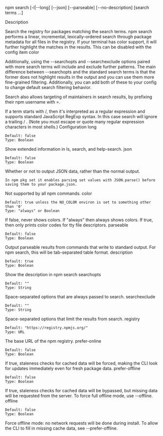 npm search [-l|--long] [--json] [--parseable] [--no-description] [search terms ...]

Description

Search the registry for packages matching the search terms. npm search performs a linear, incremental, lexically-ordered search through package metadata for all files in the registry. If your terminal has color support, it will further highlight the matches in the results. This can be disabled with the config item color

Additionally, using the --searchopts and --searchexclude options paired with more search terms will include and exclude further patterns. The main difference between --searchopts and the standard search terms is that the former does not highlight results in the output and you can use them more fine-grained filtering. Additionally, you can add both of these to your config to change default search filtering behavior.

Search also allows targeting of maintainers in search results, by prefixing their npm username with =.

If a term starts with /, then it's interpreted as a regular expression and supports standard JavaScript RegExp syntax. In this case search will ignore a trailing / . (Note you must escape or quote many regular expression characters in most shells.)
Configuration
long

    Default: false
    Type: Boolean

Show extended information in ls, search, and help-search.
json

    Default: false
    Type: Boolean

Whether or not to output JSON data, rather than the normal output.

    In npm pkg set it enables parsing set values with JSON.parse() before saving them to your package.json.

Not supported by all npm commands.
color

    Default: true unless the NO_COLOR environ is set to something other than '0'
    Type: "always" or Boolean

If false, never shows colors. If "always" then always shows colors. If true, then only prints color codes for tty file descriptors.
parseable

    Default: false
    Type: Boolean

Output parseable results from commands that write to standard output. For npm search, this will be tab-separated table format.
description

    Default: true
    Type: Boolean

Show the description in npm search
searchopts

    Default: ""
    Type: String

Space-separated options that are always passed to search.
searchexclude

    Default: ""
    Type: String

Space-separated options that limit the results from search.
registry

    Default: "https://registry.npmjs.org/"
    Type: URL

The base URL of the npm registry.
prefer-online

    Default: false
    Type: Boolean

If true, staleness checks for cached data will be forced, making the CLI look for updates immediately even for fresh package data.
prefer-offline

    Default: false
    Type: Boolean

If true, staleness checks for cached data will be bypassed, but missing data will be requested from the server. To force full offline mode, use --offline.
offline

    Default: false
    Type: Boolean

Force offline mode: no network requests will be done during install. To allow the CLI to fill in missing cache data, see --prefer-offline.


